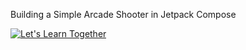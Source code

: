 Building a Simple Arcade Shooter in Jetpack Compose

[![Let's Learn Together](http://img.youtube.com/vi/uzrzJvJSHgI/0.jpg)](https://youtube.com/shorts/uzrzJvJSHgI "Let's Learn Together")

